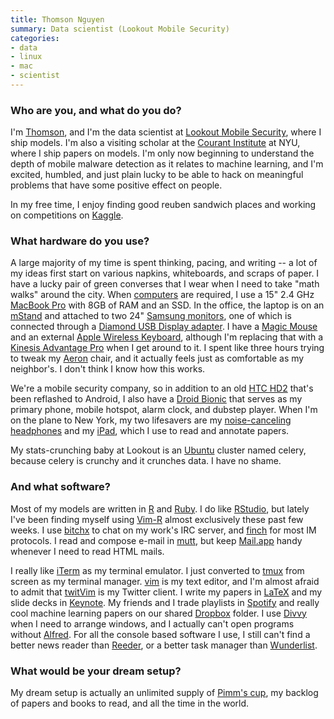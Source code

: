```yaml
---
title: Thomson Nguyen
summary: Data scientist (Lookout Mobile Security)
categories:
- data
- linux
- mac
- scientist
---
```


### Who are you, and what do you do?

I'm [Thomson](http://www.squareheadgroup.com/ "Thomson's website."), and I'm the data scientist at [Lookout Mobile Security](http://www.mylookout.com/ "The Lookout Mobile Security site."), where I ship models. I'm also a visiting scholar at the [Courant Institute](http://cims.nyu.edu/ "The Courant Institute of Mathematical Sciences.") at NYU, where I ship papers on models. I'm only now beginning to understand the depth of mobile malware detection as it relates to machine learning, and I'm excited, humbled, and just plain lucky to be able to hack on meaningful problems that have some positive effect on people.

In my free time, I enjoy finding good reuben sandwich places and working on competitions on [Kaggle](http://www.kaggle.com/ "A data science competition site.").

### What hardware do you use?

A large majority of my time is spent thinking, pacing, and writing -- a lot of my ideas first start on various napkins, whiteboards, and scraps of paper. I have a lucky pair of green converses that I wear when I need to take "math walks" around the city. When [computers](http://cl.ly/2n1O0d2I150w052O0830 "A photo of Thomson's image.") are required, I use a 15" 2.4 GHz [MacBook Pro][macbook-pro] with 8GB of RAM and an SSD. In the office, the laptop is on an [mStand][] and attached to two 24" [Samsung monitors][2443bw], one of which is connected through a [Diamond USB Display adapter][bvu160]. I have a [Magic Mouse][magic-mouse] and an external [Apple Wireless Keyboard][keyboard], although I'm replacing that with a [Kinesis Advantage Pro][advantage-pro] when I get around to it. I spent like three hours trying to tweak my  [Aeron][] chair, and it actually feels just as comfortable as my neighbor's. I don't think I know how this works.

We're a mobile security company, so in addition to an old [HTC HD2][hd2] that's been reflashed to Android, I also have a [Droid Bionic][droid-bionic] that serves as my primary phone, mobile hotspot, alarm clock, and dubstep player. When I'm on the plane to New York, my two lifesavers are my [noise-canceling headphones][clear-harmony] and my [iPad][ipad-2], which I use to read and annotate papers.

My stats-crunching baby at Lookout is an [Ubuntu][] cluster named celery, because celery is crunchy and it crunches data. I have no shame.

### And what software?

Most of my models are written in [R][] and [Ruby][]. I do like [RStudio][], but lately I've been finding myself using [Vim-R][] almost exclusively these past few weeks. I use [bitchx][] to chat on my work's IRC server, and [finch][] for most IM protocols. I read and compose e-mail in [mutt][], but keep [Mail.app][mail] handy whenever I need to read HTML mails.

I really like [iTerm][iterm2] as my terminal emulator. I just converted to [tmux][] from screen as my terminal manager. [vim][] is my text editor, and I'm almost afraid to admit that [twitVim][] is my Twitter client. I write my papers in [LaTeX][] and my slide decks in [Keynote][]. My friends and I trade playlists in [Spotify][] and really cool machine learning papers on our shared [Dropbox][] folder. I use [Divvy][] when I need to arrange windows, and I actually can't open programs without [Alfred][]. For all the console based software I use, I still can't find a better news reader than [Reeder][], or a better task manager than [Wunderlist][].

### What would be your dream setup?

My dream setup is actually an unlimited supply of [Pimm's cup](http://en.wikipedia.org/wiki/Pimm%27s "A Wikipedia entry for Pimm's."), my backlog of papers and books to read, and all the time in the world.

[2443bw]: https://www.amazon.com/Samsung-2443BWT-1-24-Inch-Monitor-Black/dp/B0030CJBZU "A 24 inch widescreen LCD screen."
[advantage-pro]: https://kinesis-ergo.com/shop/advantage-pro-for-mac-pc/ "A fancy ergonomic keyboard."
[aeron]: https://www.hermanmiller.com/products/seating/office-chairs/aeron-chairs/ "A work chair."
[alfred]: https://www.alfredapp.com/ "A launcher app for the Mac."
[bitchx]: http://www.bitchx.com/ "A command-line IRC client."
[bvu160]: https://www.diamondmm.com/bvu1000-diamond-video-graphics-adapter.html "A USB display adapter."
[clear-harmony]: https://www.amazon.com/Clear-Harmony-Noise-Canceling-Discontinued-Manufacturer/dp/B000K41PH8 "Noise-cancelling headphones."
[divvy]: https://mizage.com/divvy/ "Window management and arrangement for Mac OS X."
[droid-bionic]: https://en.wikipedia.org/wiki/Droid_Bionic "An Android smartphone."
[dropbox]: https://www.dropbox.com/ "Online syncing and storage."
[finch]: https://developer.pidgin.im/ "A command-line IM client."
[hd2]: https://en.wikipedia.org/wiki/HTC_HD2 "An Android smartphone."
[ipad-2]: https://www.apple.com/ipad/ "A tablet device."
[iterm2]: https://iterm2.com/ "An alternative terminal application for Mac OS X."
[keyboard]: https://www.apple.com/keyboard/ "The keyboard."
[keynote]: https://www.apple.com/keynote/ "Presentation software for the Mac."
[latex]: https://www.latex-project.org/ "Typesetting software."
[macbook-pro]: https://www.apple.com/macbook-pro/ "A laptop."
[magic-mouse]: https://www.apple.com/magicmouse/ "A multi-touch mouse."
[mail]: https://en.wikipedia.org/wiki/Mail_(application) "The default Mac OS X mail client."
[mstand]: https://www.raindesigninc.com/mstand.html "A laptop stand."
[mutt]: http://www.mutt.org/ "A command-line email client."
[r]: http://www.r-project.org/ "Software for statistical computing and graphics."
[reeder]: http://madeatgloria.com/brewery/silvio/reeder "A feed client for the Mac."
[rstudio]: https://www.rstudio.com/ "An IDE for the R language."
[ruby]: https://www.ruby-lang.org/en/ "An interpreted scripting language."
[spotify]: https://www.spotify.com/us/ "A music streaming service."
[tmux]: https://sourceforge.net/projects/tmux/ "A terminal multiplexer, similar to screen."
[twitvim]: https://github.com/vim-scripts/TwitVim "A Twitter client for vim."
[ubuntu]: https://www.ubuntu.com/ "A Unix distribution."
[vim-r]: https://www.vim.org/scripts/script.php?script_id=2628 "A plugin for R support in vim."
[vim]: https://www.vim.org/ "A command-line text editor."
[wunderlist]: https://www.wunderlist.com/ "A cloud-syncing to-do manager."
